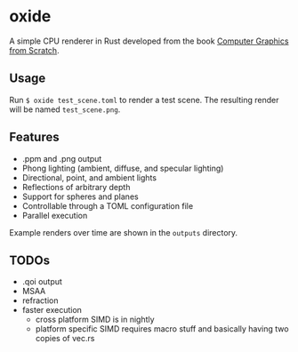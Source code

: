 # oxide

A simple CPU renderer in Rust developed from the book [Computer Graphics from Scratch](https://gabrielgambetta.com/computer-graphics-from-scratch).

## Usage
Run `$ oxide test_scene.toml` to render a test scene. The resulting render will be named `test_scene.png`.

## Features
- .ppm and .png output
- Phong lighting (ambient, diffuse, and specular lighting)
- Directional, point, and ambient lights
- Reflections of arbitrary depth
- Support for spheres and planes
- Controllable through a TOML configuration file
- Parallel execution

Example renders over time are shown in the `outputs` directory.

## TODOs
- .qoi output
- MSAA
- refraction
- faster execution
  - cross platform SIMD is in nightly
  - platform specific SIMD requires macro stuff and basically having two copies of vec.rs
